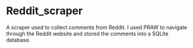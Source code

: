 # Reddit_scraper
A scraper used to collect comments from Reddit. I used PRAW to navigate through the Reddit website and stored the comments into a SQLite database.
